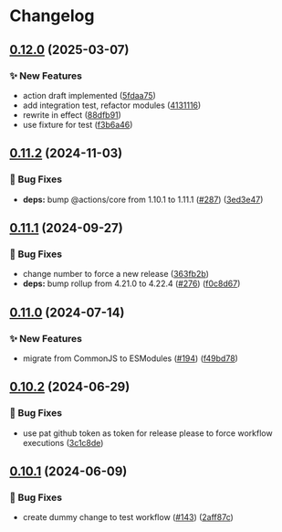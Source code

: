 # Changelog

## [0.12.0](https://github.com/IlyaGulya/android-lint-action/compare/v0.11.2...v0.12.0) (2025-03-07)


### ✨ New Features

* action draft implemented ([5fdaa75](https://github.com/IlyaGulya/android-lint-action/commit/5fdaa758aa6f718ca40f04f247d45651d5895feb))
* add integration test, refactor modules ([4131116](https://github.com/IlyaGulya/android-lint-action/commit/4131116f593b5904973c3419e2ede19b95a9b438))
* rewrite in effect ([88dfb91](https://github.com/IlyaGulya/android-lint-action/commit/88dfb91081e9e3b2cbd7ab41e1c9269c9039fbd5))
* use fixture for test ([f3b6a46](https://github.com/IlyaGulya/android-lint-action/commit/f3b6a4654b970b7520991d5ced4fa5f9dd5505b1))

## [0.11.2](https://github.com/AlbertHernandez/github-action-nodejs-template/compare/v0.11.1...v0.11.2) (2024-11-03)


### 🐛 Bug Fixes

* **deps:** bump @actions/core from 1.10.1 to 1.11.1 ([#287](https://github.com/AlbertHernandez/github-action-nodejs-template/issues/287)) ([3ed3e47](https://github.com/AlbertHernandez/github-action-nodejs-template/commit/3ed3e47cc77be27913810fb90ec2e33465df8628))

## [0.11.1](https://github.com/AlbertHernandez/github-action-nodejs-template/compare/v0.11.0...v0.11.1) (2024-09-27)


### 🐛 Bug Fixes

* change number to force a new release ([363fb2b](https://github.com/AlbertHernandez/github-action-nodejs-template/commit/363fb2b88a08db2cc2465d01f8f56e4927513c7c))
* **deps:** bump rollup from 4.21.0 to 4.22.4 ([#276](https://github.com/AlbertHernandez/github-action-nodejs-template/issues/276)) ([f0c8d67](https://github.com/AlbertHernandez/github-action-nodejs-template/commit/f0c8d670197e556aff3ccb18e890af28d5410165))

## [0.11.0](https://github.com/AlbertHernandez/github-action-nodejs-template/compare/v0.10.2...v0.11.0) (2024-07-14)


### ✨ New Features

* migrate from CommonJS to ESModules ([#194](https://github.com/AlbertHernandez/github-action-nodejs-template/issues/194)) ([f49bd78](https://github.com/AlbertHernandez/github-action-nodejs-template/commit/f49bd780548e2682ed5af9512818273529cbfa5b))

## [0.10.2](https://github.com/AlbertHernandez/github-action-nodejs-template/compare/v0.10.1...v0.10.2) (2024-06-29)


### 🐛 Bug Fixes

* use pat github token as token for release please to force workflow executions ([3c1c8de](https://github.com/AlbertHernandez/github-action-nodejs-template/commit/3c1c8de51be2a16f7069789030d9a5639a2aa206))

## [0.10.1](https://github.com/AlbertHernandez/github-action-nodejs-template/compare/v0.10.0...v0.10.1) (2024-06-09)


### 🐛 Bug Fixes

* create dummy change to test workflow ([#143](https://github.com/AlbertHernandez/github-action-nodejs-template/issues/143)) ([2aff87c](https://github.com/AlbertHernandez/github-action-nodejs-template/commit/2aff87c47714f93ca1030e2bb8348a9df3fb8ff6))
